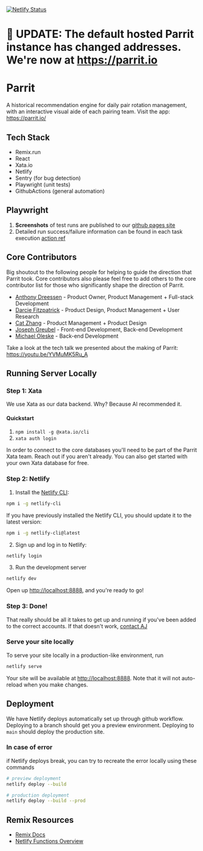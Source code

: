 [![Netlify Status](https://api.netlify.com/api/v1/badges/6f43fea8-e2ed-4356-823e-66607621761d/deploy-status)](https://app.netlify.com/sites/parrit/deploys)

# 📣 UPDATE: The default hosted Parrit instance has changed addresses. We're now at https://parrit.io

# Parrit

A historical recommendation engine for daily pair rotation management, with an interactive visual aide of each pairing team.
Visit the app: https://parrit.io/

## Tech Stack

- Remix.run
- React
- Xata.io
- Netlify
- Sentry (for bug detection)
- Playwright (unit tests)
- GithubActions (general automation)

## Playwright

1. **Screenshots** of test runs are published to our [github pages site](https://parrit.github.io/parrit-remix-netlify/)
2. Detailed run success/failure information can be found in each task execution [action ref](https://github.com/Parrit/parrit-remix-netlify/actions/workflows/playwright.yml)

## Core Contributors

Big shoutout to the following people for helping to guide the direction that Parrit took. Core contributors also please feel free to add others to the core contributor list for those who significantly shape the direction of Parrit.

- [Anthony Dreessen](mailto:anthonydreessen@gmail.com) - Product Owner, Product Management + Full-stack Development
- [Darcie Fitzpatrick](mailto:darciefitzpatrick@gmail.com) - Product Design, Product Management + User Research
- [Cat Zhang](mailto:cielzee@gmail.com) - Product Management + Product Design
- [Joseph Greubel](mailto:joegreubel1@gmail.com) - Front-end Development, Back-end Development
- [Michael Oleske](mailto:moleske@pivotal.io) - Back-end Development

Take a look at the tech talk we presented about the making of Parrit: https://youtu.be/YVMuMK5Ru_A

## Running Server Locally

### Step 1: Xata

We use Xata as our data backend. Why? Because AI recommended it.

#### Quickstart

1. `npm install -g @xata.io/cli`
2. `xata auth login`

In order to connect to the core databases you'll need to be part of the Parrit Xata team. Reach out if you aren't already. You can also get started with your own Xata database for free.

### Step 2: Netlify

1. Install the [Netlify CLI](https://docs.netlify.com/cli/get-started/):

```sh
npm i -g netlify-cli
```

If you have previously installed the Netlify CLI, you should update it to the latest version:

```sh
npm i -g netlify-cli@latest
```

2. Sign up and log in to Netlify:

```sh
netlify login
```

3. Run the development server

```sh
netlify dev
```

Open up [http://localhost:8888](http://localhost:8888), and you're ready to go!

### Step 3: Done!

That really should be all it takes to get up and running if you've been added to the correct accounts. If that doesn't work, [contact AJ](mailto:anthonydreessen@gmail.com)

### Serve your site locally

To serve your site locally in a production-like environment, run

```sh
netlify serve
```

Your site will be available at [http://localhost:8888](http://localhost:8888). Note that it will not auto-reload when you make changes.

## Deployment

We have Netlify deploys automatically set up through github workflow. Deploying to a branch should get you a preview environment. Deploying to `main` should deploy the production site.

### In case of error

if Netlify deploys break, you can try to recreate the error locally using these commands

```sh
# preview deployment
netlify deploy --build

# production deployment
netlify deploy --build --prod
```

## Remix Resources

- [Remix Docs](https://remix.run/docs)
- [Netlify Functions Overview](https://docs.netlify.com/functions/overview)
